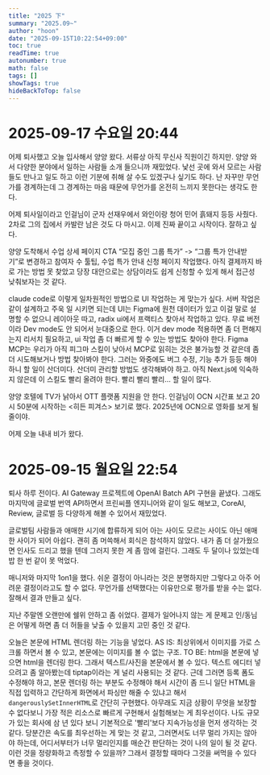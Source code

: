```yaml
---
title: "2025 下"
summary: "2025.09~"
author: "hoon"
date: "2025-09-15T10:22:54+09:00"
toc: true
readTime: true
autonumber: true
math: false
tags: []
showTags: true
hideBackToTop: false
---
```


# 2025-09-17 수요일 20:44

어제 퇴사했고 오늘 입사해서 양양 왔다. 서류상 아직 무신사 직원이긴 하지만. 양양 와서 다양한 분야에서 일하는 사람들 소개 들으니까 재밌었다. 낯선 곳에 와서 모르는 사람들도 만나고 일도 하고 이런 기분에 취해 살 수도 있겠구나 싶기도 하다. 난 자꾸만 무언가를 경계하는데 그 경계하는 마음 때문에 무언가를 온전히 느끼지 못한다는 생각도 한다.

어제 퇴사일이라고 인걸님이 군자 선재우에서 와인이랑 청어 민어 흙돼지  등등 사줬다. 2차로 그의 집에서 카발란 남은 것도 다 마시고. 이제 진짜 끝이고 시작이다. 잘하고 싶다.

양양 도착해서 수업 상세 페이지 CTA “모집 중인 그룹 특가” -> “그룹 특가 안내받기”로 변경하고 참여자 수 툴팁, 수업 특가 안내 신청 페이지 작업했다. 아직 결제까지 바로 가는 방법 못 찾았고 당장 대안으로는 상담이라도 쉽게 신청할 수 있게 해서 접근성 낮춰보자는 것 같다.

claude code로 이렇게 일차원적인 방법으로 UI 작업하는 게 맞는가 싶다. 서버 작업은 같이 설계하고 주욱 일 시키면 되는데 UI는 Figma에 원천 데이터가 있고 이걸 말로 설명할 수 없으니 레이아웃 따고, radix ui에서 프랙티스 찾아서 작업하고 있다. 무료 버전이라 Dev mode도 안 되어서 눈대중으로 한다. 이거 dev mode 적용하면 좀 더 편해지는지 리서치 필요하고, ui 작업 좀 더 빠르게 할 수 있는 방법도 찾아야 한다. Figma MCP는 우리가 아직 피그마 스킬이 낮아서 MCP로 읽히는 것은 불가능할 것 같은데 좀 더 시도해보거나 방법 찾아봐야 한다. 그러는 와중에도 버그 수정, 기능 추가 등등 해야 하니 할 일이 산더미다. 산더미 관리할 방법도 생각해봐야 하고. 아직 Next.js에 익숙하지 않은데 이 스킬도 빨리 올려야 한다. 빨리 빨리 빨리… 할 일이 많다. 

양양 호텔에 TV가 낡아서 OTT 플랫폼 지원을 안 한다. 인걸님이 OCN 시간표 보고 20시 50분에 시작하는 <히든 피겨스> 보기로 했다. 2025년에 OCN으로 영화를 보게 될 줄이야.

어제 오늘 내내 비가 왔다. 



# 2025-09-15 월요일 22:54

퇴사 하루 전이다. AI Gateway 프로젝트에 OpenAI Batch API 구현을 끝냈다. 그래도 마지막에 글로벌 번역 API하면서 프린씨플 엔지니어와 같이 일도 해보고, CoreAI, Review, 글로벌 등 다양하게 해볼 수 있어서 재밌었다.

글로벌팀 사람들과 애매한 시기에 합류하게 되어 아는 사이도 모르는 사이도 아닌 애매한 사이가 되어 아쉽다. 괜히 좀 머쓱해서 회식은 참석하지 않았다. 내가 좀 더 살가웠으면 인사도 드리고 했을 텐데 그러지 못한 게 좀 맘에 걸린다. 그래도 두 달이나 있었는데 밥 한 번 같이 못 먹었다. 

매니저와 마지막 1on1을 했다. 쉬운 결정이 아니라는 것은 분명하지만 그렇다고 아주 어려운 결정이라고도 할 수 없다. 무언가를 선택했다는 이유만으로 평가를 받을 수는 없다. 잘해서 결과 만들고 싶다. 

지난 주말엔 오랜만에 쉘위 안하고 좀 쉬었다. 결제가 일어나지 않는 게 문제고 인/동님은 어떻게 하면 좀 더 허들을 낮출 수 있을지 고민 중인 것 같다. 

오늘은 본문에 HTML 렌더링 하는 기능을 넣었다. AS IS: 최상위에서 이미지를 가로 스크롤 하면서 볼 수 있고, 본문에는 이미지를 볼 수 없는 구조. TO BE: html을 본문에 넣으면 html을 렌더링 한다. 그래서 텍스트/사진을 본문에서 볼 수 있다.
텍스트 에디터 넣으려고 좀 알아봤는데 tiptap이라는 게 널리 사용되는 것 같다. 근데 그러면 등록 폼도 수정해야 하고, 본문 렌더링 하는 부분도 수정해야 해서 시간이 좀 드니 일단 HTML을 직접 입력하고 간단하게 화면에서 파싱만 해줄 수 있냐고 해서 `dangerouslySetInnerHTML`로 간단히 구현했다. 아무래도 지금 상황이 무엇을 보장할 수 없다보니 가장 적은 리소스로 빠르게 구현해서 실험해보는 게 최우선이다. 나도 규모가 있는 회사에 삼 년 있다 보니 기본적으로 '빨리'보다 지속가능성을 먼저 생각하는 것 같다. 당분간은 속도를 최우선하는 게 맞는 것 같고, 그러면서도 너무 멀리 가지는 않아야 하는데, 어디서부터가 너무 멀리인지를 매순간 판단하는 것이 나의 일이 될 것 같다. 이런 것을 정량화하고 측정할 수 있을까? 그래서 결정할 때마다 그것을 써먹을 수 있다면 좋을 것이다. 
